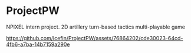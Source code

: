 # ProjectPW
NPIXEL intern project. 2D artillery turn-based tactics multi-playable game

https://github.com/Icefin/ProjectPW/assets/76864202/cde30023-64cd-4fb6-a7ba-14b7159a290e


